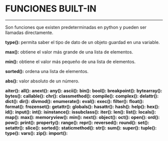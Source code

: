 # FUNCIONES BUILT-IN
---
Son funciones que existen predeterminadas en python y pueden ser llamadas directamente.  

**type():** permita saber el tipo de dato de un objeto guardad en una variable.  

**max():** obtiene el valor más grande de una lista de elementos.  

**min():** obtiene el valor más pequeño de una lista de elementos.  

**sorted():** ordena una lista de elementos.  

**abs():** valor absoluto de un número.  

**aiter():**
**all():**
**anext():**
**any():**
**ascii():**
**bin():**
**bool():**
**breakpoint():**
**bytearray():**
**bytes():**
**callable():**
**chr():**
**classmethod():**
**compile():**
**complex():**
**delattr():**
**dict():**
**dir():**
**divmod():**
**enumerate():**
**eval():**
**exec():**
**filter():**
**float():**
**format():**
**frozenset():**
**getattr():**
**globals():**
**hasattr():**
**hash():**
**help():**
**hex():**
**id():**
**input():**
**int():**
**isinstance():**
**issubclass():**
**iter():**
**len():**
**list():**
**locals():**
**map():**
**max():**
**memoryview():**
**min():**
**next():**
**object():**
**oct():**
**open():**
**ord():**
**pow():**
**print():**
**property():**
**range():**
**repr():**
**reversed():**
**round():**
**set():**
**setattr():**
**slice():**
**sorted():**
**staticmethod():**
**str():**
**sum():**
**super():**
**tuple():**
**type():**
**vars():**
**zip():**
**__import__():**
